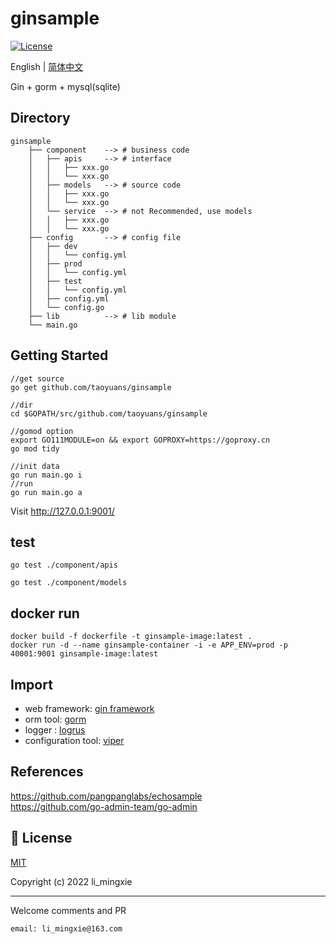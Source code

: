 # ginsample

<!-- [![Build Status](https://github.com/wenjianzhang/go-admin/workflows/build/badge.svg)](https://github.com/go-admin-team/go-admin)
[![Release](https://img.shields.io/github/release/go-admin-team/go-admin.svg?style=flat-square)](https://github.com/go-admin-team/go-admin/releases) -->
[![License](https://img.shields.io/github/license/mashape/apistatus.svg)](https://github.com/taoyuans/ginsample)

English | [简体中文](https://github.com/taoyuans/ginsample/blob/main/README_zh-CN.md)

Gin + gorm + mysql(sqlite)

## Directory

```
ginsample 
    ├── component    --> # business code
    │   ├── apis     --> # interface
    │   │   ├── xxx.go
    │   │   └── xxx.go
    │   ├── models   --> # source code
    │   │   ├── xxx.go
    │   │   └── xxx.go
    │   └── service  --> # not Recommended, use models
    │   │   ├── xxx.go
    │   │   └── xxx.go
    ├── config       --> # config file
    │   ├── dev   
    │   │   └── config.yml
    │   ├── prod    
    │   │   └── config.yml
    │   ├── test    
    │   │   └── config.yml
    │   ├── config.yml   
    │   └── config.go   
    ├── lib          --> # lib module
    └── main.go
```

## Getting Started

```
//get source
go get github.com/taoyuans/ginsample

//dir
cd $GOPATH/src/github.com/taoyuans/ginsample

//gomod option
export GO111MODULE=on && export GOPROXY=https://goproxy.cn
go mod tidy

//init data
go run main.go i
//run
go run main.go a
```

Visit <http://127.0.0.1:9001/>

## test

```
go test ./component/apis

go test ./component/models
```

## docker run

```
docker build -f dockerfile -t ginsample-image:latest .
docker run -d --name ginsample-container -i -e APP_ENV=prod -p 40001:9001 ginsample-image:latest
```

## Import

- web framework: [gin framework](https://github.com/gin-gonic/gin)
- orm tool: [gorm](https://gorm.io/)
- logger : [logrus](https://github.com/sirupsen/logrus)
- configuration tool: [viper](https://github.com/spf13/viper)
<!-- - validator: [govalidator](github.com/asaskevich/govalidator)
- utils: <https://github.com/pangpanglabs/goutils> -->

## References

<https://github.com/pangpanglabs/echosample>  
<https://github.com/go-admin-team/go-admin>

## 🔑 License

[MIT](https://github.com/taoyuans/ginsample/blob/main/LICENSE)

Copyright (c) 2022 li_mingxie

----------------------------------------------

Welcome comments and PR  

`email: li_mingxie@163.com`
